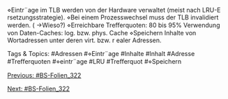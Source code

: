 ⋄Eintr¨age im TLB werden von der Hardware verwaltet (meist nach LRU-E rsetzungsstrategie).
⋄Bei einem Prozesswechsel muss der TLB invalidiert werden. ( →Wieso?)
⋄Erreichbare Treﬀerquoten: 80 bis 95%
Verwendung von Daten-Caches: log. bzw. phys. Cache
⋄Speichern Inhalte von Wortadressen unter deren virt. bzw. r ealer Adressen.

   Tags & Topics:
   #Adressen
   #⋄Eintr¨age
   #Inhalte
   #Inhalt
   #Adresse
   #Treﬀerquoten
   #⋄eintr¨age
   #LRU
   #Treﬀerquot
   #⋄Speichern

[Previous: #BS-Folien_322](BS-Folien_322.md)

[Next: #BS-Folien_322](BS-Folien_322.md)